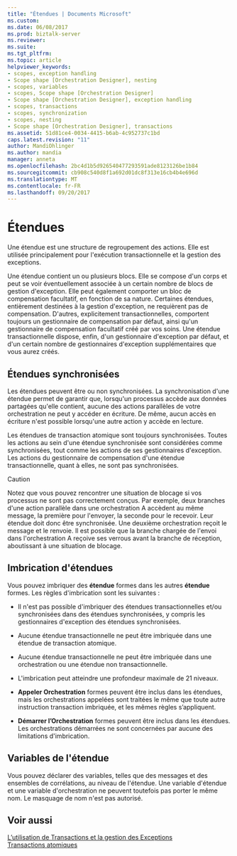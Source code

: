 ```yaml
---
title: "Étendues | Documents Microsoft"
ms.custom: 
ms.date: 06/08/2017
ms.prod: biztalk-server
ms.reviewer: 
ms.suite: 
ms.tgt_pltfrm: 
ms.topic: article
helpviewer_keywords:
- scopes, exception handling
- Scope shape [Orchestration Designer], nesting
- scopes, variables
- scopes, Scope shape [Orchestration Designer]
- Scope shape [Orchestration Designer], exception handling
- scopes, transactions
- scopes, synchronization
- scopes, nesting
- Scope shape [Orchestration Designer], transactions
ms.assetid: 51d81ce4-0034-4415-b6ab-4c952737c1bd
caps.latest.revision: "11"
author: MandiOhlinger
ms.author: mandia
manager: anneta
ms.openlocfilehash: 2bc4d1b5d926540477293591ade8123126be1b84
ms.sourcegitcommit: cb908c540d8f1a692d01dc8f313e16cb4b4e696d
ms.translationtype: MT
ms.contentlocale: fr-FR
ms.lasthandoff: 09/20/2017
---
```

# <a name="scopes"></a>Étendues
Une étendue est une structure de regroupement des actions. Elle est utilisée principalement pour l'exécution transactionnelle et la gestion des exceptions.  
  
 Une étendue contient un ou plusieurs blocs. Elle se compose d'un corps et peut se voir éventuellement associée à un certain nombre de blocs de gestion d'exception. Elle peut également comporter un bloc de compensation facultatif, en fonction de sa nature. Certaines étendues, entièrement destinées à la gestion d'exception, ne requièrent pas de compensation. D'autres, explicitement transactionnelles, comportent toujours un gestionnaire de compensation par défaut, ainsi qu'un gestionnaire de compensation facultatif créé par vos soins. Une étendue transactionnelle dispose, enfin, d'un gestionnaire d'exception par défaut, et d'un certain nombre de gestionnaires d'exception supplémentaires que vous aurez créés.  
  
## <a name="synchronized-scopes"></a>Étendues synchronisées  
 Les étendues peuvent être ou non synchronisées. La synchronisation d'une étendue permet de garantir que, lorsqu'un processus accède aux données partagées qu'elle contient, aucune des actions parallèles de votre orchestration ne peut y accéder en écriture. De même, aucun accès en écriture n'est possible lorsqu'une autre action y accède en lecture.  
  
 Les étendues de transaction atomique sont toujours synchronisées. Toutes les actions au sein d'une étendue synchronisée sont considérées comme synchronisées, tout comme les actions de ses gestionnaires d'exception. Les actions du gestionnaire de compensation d'une étendue transactionnelle, quant à elles, ne sont pas synchronisées.  
  
> [!CAUTION]
>  Notez que vous pouvez rencontrer une situation de blocage si vos processus ne sont pas correctement conçus. Par exemple, deux branches d'une action parallèle dans une orchestration A accèdent au même message, la première pour l'envoyer, la seconde pour le recevoir. Leur étendue doit donc être synchronisée. Une deuxième orchestration reçoit le message et le renvoie. Il est possible que la branche chargée de l'envoi dans l'orchestration A reçoive ses verrous avant la branche de réception, aboutissant à une situation de blocage.  
  
## <a name="nesting-of-scopes"></a>Imbrication d'étendues  
 Vous pouvez imbriquer des **étendue** formes dans les autres **étendue** formes. Les règles d'imbrication sont les suivantes :  
  
-   Il n'est pas possible d'imbriquer des étendues transactionnelles et/ou synchronisées dans des étendues synchronisées, y compris les gestionnaires d'exception des étendues synchronisées.  
  
-   Aucune étendue transactionnelle ne peut être imbriquée dans une étendue de transaction atomique.  
  
-   Aucune étendue transactionnelle ne peut être imbriquée dans une orchestration ou une étendue non transactionnelle.  
  
-   L'imbrication peut atteindre une profondeur maximale de 21 niveaux.  
  
-   **Appeler Orchestration** formes peuvent être inclus dans les étendues, mais les orchestrations appelées sont traitées le même que toute autre instruction transaction imbriquée, et les mêmes règles s’appliquent.  
  
-   **Démarrer l’Orchestration** formes peuvent être inclus dans les étendues. Les orchestrations démarrées ne sont concernées par aucune des limitations d'imbrication.  
  
## <a name="scope-variables"></a>Variables de l'étendue  
 Vous pouvez déclarer des variables, telles que des messages et des ensembles de corrélations, au niveau de l'étendue. Une variable d'étendue et une variable d'orchestration ne peuvent toutefois pas porter le même nom. Le masquage de nom n'est pas autorisé.  
  
## <a name="see-also"></a>Voir aussi  
 [L’utilisation de Transactions et la gestion des Exceptions](../core/using-transactions-and-handling-exceptions.md)   
 [Transactions atomiques](../core/atomic-transactions.md)